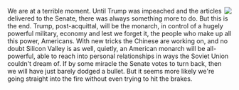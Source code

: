<img src="http://scripting.com/images/2020/01/19/kingTrump.png" border="0" align="right">We are at a terrible moment. Until Trump was impeached and the articles delivered to the Senate, there was always something more to do. But this is the end. Trump, post-acquittal, will be the monarch, in control of a hugely powerful military, economy and lest we forget it, the people who make up all this power, Americans. With new tricks the Chinese are working on, and no doubt Silicon Valley is as well, quietly, an American monarch will be all-powerful, able to reach into personal relationships in ways the Soviet Union couldn't dream of. If by some miracle the Senate votes to turn back, then we will have just barely dodged a bullet. But it seems more likely we're going straight into the fire without even trying to hit the brakes. 
